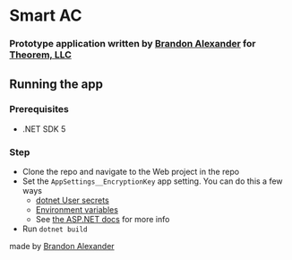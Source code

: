 # Smart AC
### Prototype application written by [Brandon Alexander](brandonalexander.dev) for [Theorem, LLC](https://www.theorem.co/)

## Running the app
### Prerequisites
* .NET SDK 5
### Step
* Clone the repo and navigate to the Web project in the repo
* Set the `AppSettings__EncryptionKey` app setting. You can do this a few ways
    * [dotnet User secrets](https://docs.microsoft.com/en-us/aspnet/core/security/app-secrets?view=aspnetcore-5.0&tabs=windows)
    * [Environment variables](https://docs.microsoft.com/en-us/aspnet/core/fundamentals/configuration/?view=aspnetcore-5.0#environment-variables)
    * See [the ASP.NET docs](https://docs.microsoft.com/en-us/aspnet/core/fundamentals/configuration/?view=aspnetcore-5.0#environment-variables) for more info
* Run `dotnet build`



made by [Brandon Alexander](brandonalexander.dev)